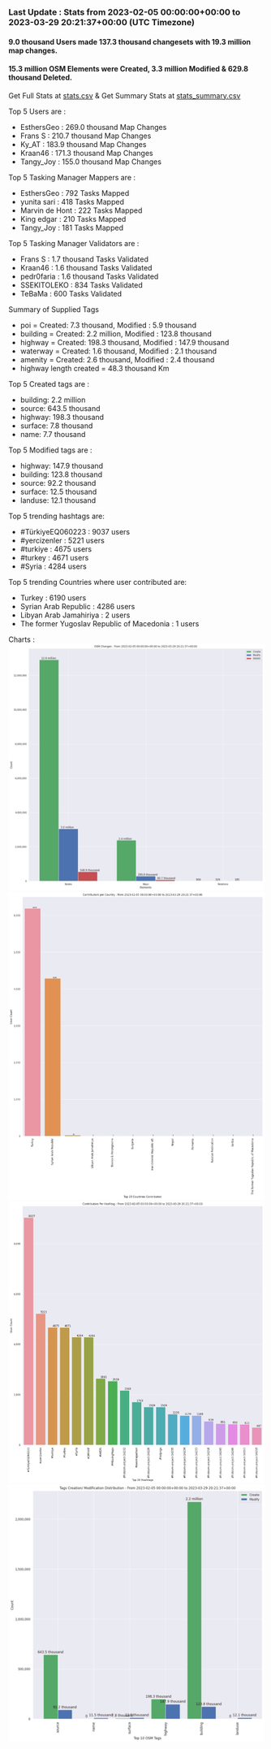 ### Last Update : Stats from 2023-02-05 00:00:00+00:00 to 2023-03-29 20:21:37+00:00 (UTC Timezone)

#### 9.0 thousand Users made 137.3 thousand changesets with 19.3 million map changes.
#### 15.3 million OSM Elements were Created, 3.3 million Modified & 629.8 thousand Deleted.
Get Full Stats at [stats.csv](/stats/turkeyeq/Daily/stats.csv)
 & Get Summary Stats at [stats_summary.csv](/stats/turkeyeq/Daily/stats_summary.csv)

Top 5 Users are : 
- EsthersGeo : 269.0 thousand Map Changes
- Frans S : 210.7 thousand Map Changes
- Ky_AT : 183.9 thousand Map Changes
- Kraan46 : 171.3 thousand Map Changes
- Tangy_Joy : 155.0 thousand Map Changes

Top 5 Tasking Manager Mappers are : 
- EsthersGeo : 792 Tasks Mapped
- yunita sari : 418 Tasks Mapped
- Marvin de Hont : 222 Tasks Mapped
- King edgar : 210 Tasks Mapped
- Tangy_Joy : 181 Tasks Mapped

Top 5 Tasking Manager Validators are : 
- Frans S : 1.7 thousand Tasks Validated
- Kraan46 : 1.6 thousand Tasks Validated
- pedr0faria : 1.6 thousand Tasks Validated
- SSEKITOLEKO : 834 Tasks Validated
- TeBaMa : 600 Tasks Validated

Summary of Supplied Tags
- poi = Created: 7.3 thousand, Modified : 5.9 thousand
- building = Created: 2.2 million, Modified : 123.8 thousand
- highway = Created: 198.3 thousand, Modified : 147.9 thousand
- waterway = Created: 1.6 thousand, Modified : 2.1 thousand
- amenity = Created: 2.6 thousand, Modified : 2.4 thousand
- highway length created = 48.3 thousand Km


Top 5 Created tags are :
- building: 2.2 million
- source: 643.5 thousand
- highway: 198.3 thousand
- surface: 7.8 thousand
- name: 7.7 thousand


Top 5 Modified tags are :
- highway: 147.9 thousand
- building: 123.8 thousand
- source: 92.2 thousand
- surface: 12.5 thousand
- landuse: 12.1 thousand


Top 5 trending hashtags are:
- #TürkiyeEQ060223 : 9037 users
- #yercizenler : 5221 users
- #turkiye : 4675 users
- #turkey : 4671 users
- #Syria : 4284 users


Top 5 trending Countries where user contributed are:
- Turkey : 6190 users
- Syrian Arab Republic : 4286 users
- Libyan Arab Jamahiriya : 2 users
- The former Yugoslav Republic of Macedonia : 1 users


 Charts : 
![Alt text](./stats_osm_changes.png) 
![Alt text](./stats_users_per_country.png) 
![Alt text](./stats_users_per_hashtag.png) 
![Alt text](./stats_tags.png) 

